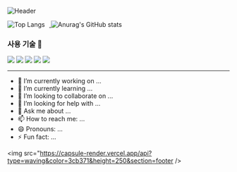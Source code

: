 ![Header](https://capsule-render.vercel.app/api?type=waving&color=3cb371&height=250&section=header&text=Daeun's%20GitHub&fontSize=70)

<a href="#">
  <img src="https://github-readme-stats.vercel.app/api/top-langs/?username=daeun100299" alt="Top Langs" style="display: inline-block; margin-right: 10px;">
</a>
<a href="#">
  <img src="https://github-readme-stats.vercel.app/api?username=daeun100299" alt="Anurag's GitHub stats" style="display: inline-block;">
</a>

### 사용 기술 👋
<img src="https://img.shields.io/badge/CSS-1572B6?style=flat-square&logo=css3&logoColor=white"/></a>
<img src="https://img.shields.io/badge/JavaScript-F7DF1E?style=flat-square&logo=javascript&logoColor=white"/></a>
<img src="https://img.shields.io/badge/IntelliJ-000000?style=flat-square&logo=intellijidea&logoColor=white"/></a>
<img src="https://img.shields.io/badge/React-61DAFB?style=flat-square&logo=react&logoColor=white"/></a>
<img src="https://img.shields.io/badge/MySQL-4479A1?style=flat-square&logo=mysql&logoColor=white"/></a>
***
- 🔭 I’m currently working on ...
- 🌱 I’m currently learning ...
- 👯 I’m looking to collaborate on ...
- 🤔 I’m looking for help with ...
- 💬 Ask me about ...
- 📫 How to reach me: ...
- 😄 Pronouns: ...
- ⚡ Fun fact: ...

<img src="https://capsule-render.vercel.app/api?type=waving&color=3cb371&height=250&section=footer />
